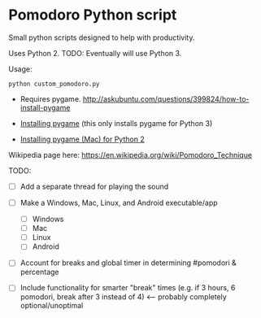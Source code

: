 # Pomodoro Python script

Small python scripts designed to help with productivity.

Uses Python 2. TODO: Eventually will use Python 3.

Usage: 

```
python custom_pomodoro.py
```

- Requires pygame. http://askubuntu.com/questions/399824/how-to-install-pygame

- [Installing pygame](https://www.pygame.org/wiki/GettingStarted) (this only installs pygame for Python 3)
- [Installing pygame (Mac) for Python 2](https://stackoverflow.com/questions/20968480/installing-pygame-module-for-python-2-7-5-on-terminal)

Wikipedia page here: https://en.wikipedia.org/wiki/Pomodoro_Technique

TODO:

- [ ] Add a separate thread for playing the sound

- [ ] Make a Windows, Mac, Linux, and Android executable/app
  - [ ] Windows
  - [ ] Mac
  - [ ] Linux
  - [ ] Android

- [ ] Account for breaks and global timer in determining #pomodori & percentage

- [ ] Include functionality for smarter "break" times (e.g. if 3 hours, 6 pomodori, break after 3 instead of 4) <-- probably completely optional/unoptimal
